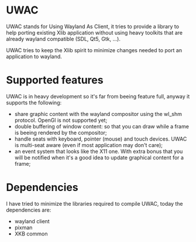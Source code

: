 UWAC
====

UWAC stands for Using Wayland As Client, it tries to provide a library to help porting existing 
Xlib application without using heavy toolkits that are already wayland compatible (SDL, Qt5, Gtk, ...).

UWAC tries to keep the Xlib spirit to minimize changes needed to port an application to wayland.


# Supported features

UWAC is in heavy development so it's far from beeing feature full, anyway it supports the following:

* share graphic content with the wayland compositor using the wl_shm protocol. OpenGl
is not supported yet;
* double buffering of window content: so that you can draw while a frame is beeing rendered
by the compositor;
* handle seats with keyboard, pointer (mouse) and touch devices. UWAC is multi-seat aware (even if
most application may don't care);
* an event system that looks like the X11 one. With extra bonus that you will be notified when it's a good idea to 
update graphical content for a frame;

# Dependencies

I have tried to minimize the libraries required to compile UWAC, today the dependencies are:

* wayland client
* pixman
* XKB common


